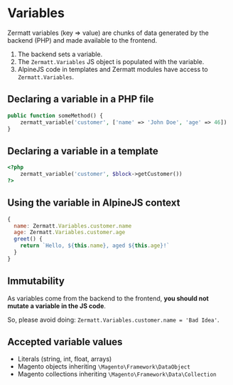 # Variables

Zermatt variables (key => value) are chunks of data generated by the backend (PHP) and made available to the frontend.

1. The backend sets a variable.
2. The `Zermatt.Variables` JS object is populated with the variable.
3. AlpineJS code in templates and Zermatt modules have access to `Zermatt.Variables`.

## Declaring a variable in a PHP file

```php
public function someMethod() {
    zermatt_variable('customer', ['name' => 'John Doe', 'age' => 46])
}
```

## Declaring a variable in a template
```php
<?php
    zermatt_variable('customer', $block->getCustomer())
?>
```

## Using the variable in AlpineJS context

```js
{
  name: Zermatt.Variables.customer.name
  age: Zermatt.Variables.customer.age
  greet() {
    return `Hello, ${this.name}, aged ${this.age}!`
  }
}
```

## Immutability
As variables come from the backend to the frontend, **you should not mutate a variable in the JS code**.

So, please avoid doing: `Zermatt.Variables.customer.name = 'Bad Idea'`.

## Accepted variable values

- Literals (string, int, float, arrays)
- Magento objects inheriting `\Magento\Framework\DataObject`
- Magento collections inheriting `\Magento\Framework\Data\Collection`
